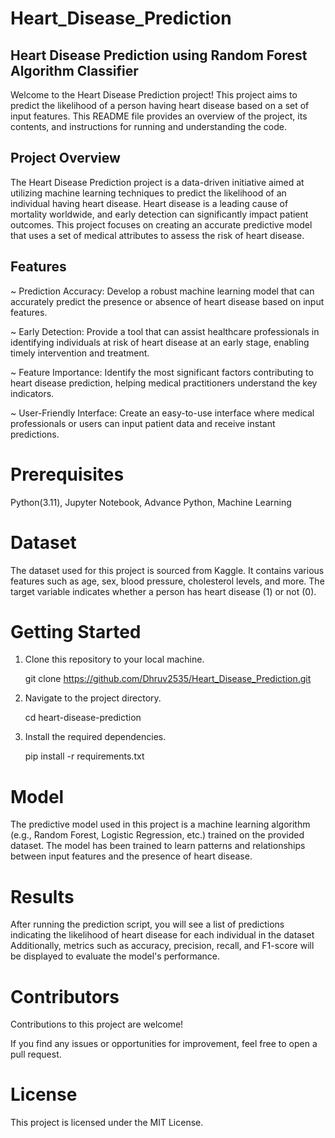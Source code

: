 # Heart_Disease_Prediction
## Heart Disease Prediction using Random Forest Algorithm Classifier
Welcome to the Heart Disease Prediction project! This project aims to predict the likelihood of a person having heart disease based on a set of input features. 
This README file provides an overview of the project, its contents, and instructions for running and understanding the code.

## Project Overview
The Heart Disease Prediction project is a data-driven initiative aimed at utilizing machine learning techniques to predict the likelihood of an individual having heart disease. 
Heart disease is a leading cause of mortality worldwide, and early detection can significantly impact patient outcomes.
This project focuses on creating an accurate predictive model that uses a set of medical attributes to assess the risk of heart disease.

## Features
~ Prediction Accuracy: Develop a robust machine learning model that can accurately predict the presence or absence of heart disease based on input features.

~ Early Detection: Provide a tool that can assist healthcare professionals in identifying individuals at risk of heart disease at an early stage, enabling timely intervention and treatment.

~ Feature Importance: Identify the most significant factors contributing to heart disease prediction, helping medical practitioners understand the key indicators.

~ User-Friendly Interface: Create an easy-to-use interface where medical professionals or users can input patient data and receive instant predictions.

# Prerequisites
 Python(3.11),
 Jupyter Notebook,
 Advance Python,
 Machine Learning

# Dataset
The dataset used for this project is sourced from Kaggle.
It contains various features such as age, sex, blood pressure, cholesterol levels, and more. 
The target variable indicates whether a person has heart disease (1) or not (0).

# Getting Started
1. Clone this repository to your local machine.

   git clone https://github.com/Dhruv2535/Heart_Disease_Prediction.git

2. Navigate to the project directory.

   cd heart-disease-prediction

3. Install the required dependencies.

   pip install -r requirements.txt
# Model
The predictive model used in this project is a machine learning algorithm (e.g., Random Forest, Logistic Regression, etc.) trained on the provided dataset. 
The model has been trained to learn patterns and relationships between input features and the presence of heart disease.

# Results
After running the prediction script, you will see a list of predictions indicating the likelihood of heart disease for each individual in the dataset
Additionally, metrics such as accuracy, precision, recall, and F1-score will be displayed to evaluate the model's performance.

# Contributors
Contributions to this project are welcome! 

If you find any issues or opportunities for improvement, feel free to open a pull request.

# License
This project is licensed under the MIT License.
